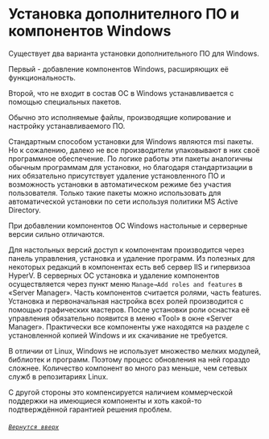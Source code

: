 # Установка дополнителного ПО и компонентов Windows

Существует два варианта установки дополнительного ПО для Windows. 

Первый - добавление компонентов Windows, расширяющих её функциональность.

Второй, что не входит в состав ОС в Windows устанавливается с помощью специальных пакетов.

Обычно это исполняемые файлы, производящие копирование и настройку устанавливаемого ПО.

Стандартным способом установки для Windows являются msi пакеты. 
Но к сожалению, далеко не все производители упаковывают в них своё программное обеспечение. 
По логике работы эти пакеты аналогичны обычным программам для установки, 
но благодаря стандартизации в них обязательно присутствует удаление установленного ПО 
и возможность установки в автоматическом режиме без участия пользователя. 
Только такие пакеты можно использовать для автоматической установки по сети используя политики MS Active Directory.

При добавлении компонентов ОС Windows настольные и серверные версии сильно отличаются. 

Для настольных версий доступ к компонентам производится через панель управления, установка и удаление программ. 
Из полезных для некоторых редакций в компонентах есть веб сервер IIS и гипервизоа HyperV. 
В серверных ОС установка и удаление компонентов осуществляется через пункт меню `Manage→Add roles and features` в «Server Manager». 
Часть компонентов считается ролями, часть features. 
Установка и первоначальная настройка всех ролей производится с помощью графических мастеров. 
После установки роли оснастка её управления обязательно появится в меню «Tool» в окне «Server Manager». 
Практически все компоненты уже находятся на разделе с установленной копией Windows и их скачивание не требуется. 

В отличии от Linux, Windows не использует множество мелких модулей, библиотек и программ. 
Поэтому процесс обновления на ней гораздо сложнее. 
Количество компонент во много раз меньше, чем сетевых служб в репозитариях Linux. 

С другой стороны это компенсируется наличием коммерческой поддержки на имеющиеся компоненты 
и хоть какой-то подтверждённой гарантией решения проблем.

###### [`Вернутся вверх`](https://github.com/Shin0kari/System-administration/blob/main/lections/Lec7.%20Installing%20additional%20software%20and%20Windows%20features.md#%D1%82%D0%B5%D0%BC%D1%8B-%D0%B7%D0%B0%D1%82%D1%80%D0%BE%D0%BD%D1%83%D1%82%D1%8B%D0%B5-%D0%B2-%D0%BB%D0%B5%D0%BA%D1%86%D0%B8%D0%B8-7)
